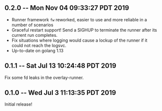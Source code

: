 ## 0.2.0 -- Mon Nov 04 09:33:27 PDT 2019

- Runner framework `fw` reworked, easier to use and more reliable in a number of scenarios
- Graceful restart support! Send a SIGHUP to terminate the runner after its current run completes.
- Fix situations where logging would cause a lockup of the runner if it could not reach the logsvc.
- Up-to-date on golang 1.13

## 0.1.1 -- Sat Jul 13 10:24:48 PDT 2019

Fix some fd leaks in the overlay-runner.

## 0.1.0 -- Wed Jul 3 11:13:35 PDT 2019

Initial release!
